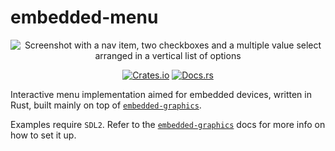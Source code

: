 embedded-menu
=============

<p align="center">
    <img src = "https://github.com/bugadani/embedded-menu/blob/main/menu.png?raw=true" alt = "Screenshot with a nav item, two checkboxes and a multiple value select arranged in a vertical list of options" />
</p>

<p align="center">
    <a href="https://crates.io/crates/embedded-menu"><img src="https://img.shields.io/crates/v/embedded-menu.svg" alt="Crates.io"></a>
    <a href="https://docs.rs/embedded-menu"><img src="https://docs.rs/embedded-menu/badge.svg" alt="Docs.rs"></a>
</p>

Interactive menu implementation aimed for embedded devices, written in Rust, built
mainly on top of [`embedded-graphics`].

Examples require `SDL2`. Refer to the [`embedded-graphics`] docs for more info on how to set it up.

[`embedded-graphics`]: https://github.com/embedded-graphics/embedded-graphics/
